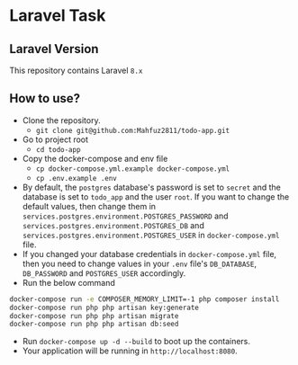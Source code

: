 # Laravel Task

## Laravel Version
This repository contains Laravel `8.x`

## How to use?
- Clone the repository.
  - `git clone git@github.com:Mahfuz2811/todo-app.git`
- Go to project root
  - `cd todo-app`
- Copy the docker-compose and env file
  - `cp docker-compose.yml.example docker-compose.yml`
  - `cp .env.example .env`
- By default, the `postgres` database's password is set to `secret` and the database is set to `todo_app` and the user `root`. If you want to
  change the default values, then change them in `services.postgres.environment.POSTGRES_PASSWORD`
  and `services.postgres.environment.POSTGRES_DB` and `services.postgres.environment.POSTGRES_USER` in `docker-compose.yml` file.
- If you changed your database credentials in `docker-compose.yml` file, then you need to change values in your `.env`
    file's `DB_DATABASE`, `DB_PASSWORD` and `POSTGRES_USER` accordingly.
- Run the below command

```bash
docker-compose run -e COMPOSER_MEMORY_LIMIT=-1 php composer install
docker-compose run php php artisan key:generate
docker-compose run php php artisan migrate
docker-compose run php php artisan db:seed
```

- Run `docker-compose up -d --build` to boot up the containers.
- Your application will be running in `http://localhost:8080`.
